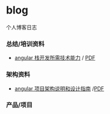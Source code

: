 # blog
个人博客日志

### 总结/培训资料
* [angular 栈开发所需技术能力][1] / [PDF][1-pdf]

### 架构资料
* [angular 项目架构说明和设计指南][2] /[PDF][2-pdf]

### 产品/项目





[1]: guide/skills-for-angular-developer.md "angular 开发所需技术能力"
[1-pdf]: guide/skills-for-angular-developer.pdf "PDF"

[2]: architecture/a-angular-architecture.md "angular 项目架构说明和设计指南"
[2-pdf]: architecture/a-angular-architecture.pdf "PDF"
